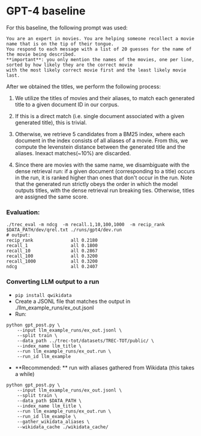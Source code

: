 # GPT-4 baseline

For this baseline, the following prompt was used:

```
You are an expert in movies. You are helping someone recollect a movie name that is on the tip of their tongue.
You respond to each message with a list of 20 guesses for the name of the movie being described.
**important**: you only mention the names of the movies, one per line, sorted by how likely they are the correct movie 
with the most likely correct movie first and the least likely movie last.
```

After we obtained the titles, we perform the following process: 
1. We utilize the titles of movies and their aliases, to match each generated title to a given document ID in our corpus.

2. If this is a direct match (i.e. single document associated with a given generated title), this is trivial.
 
3. Otherwise, we retrieve 5 candidates from a BM25 index, where each document in the index consists of all aliases of a movie.
 From this, we compute the levenstein distance between the generated title and the aliases. Inexact matches(~10%) are discarded. 

4. Since there are movies with the same name, we disambiguate with the dense retrieval run: if a given document (corresponding 
to a title) occurs in the run, it is ranked higher than ones that don't occur in the run.   Note that the generated run 
strictly obeys the order in which the model outputs titles, with the dense retrieval run breaking ties. Otherwise, titles
are assigned the same score.   
  
 


### Evaluation:
```
./trec_eval -m ndcg  -m recall.1,10,100,1000  -m recip_rank $DATA_PATH/dev/qrel.txt ./runs/gpt4/dev.run
# output:
recip_rank            	all	0.2180
recall_1              	all	0.1800
recall_10             	all	0.2867
recall_100            	all	0.3200
recall_1000           	all	0.3200
ndcg                  	all	0.2407
```


### Converting LLM output to a run

- ```pip install qwikidata```
- Create a JSONL file that matches the output in ./llm_example_runs/ex_out.jsonl
- Run: 
```
python gpt_post.py \
    --input llm_example_runs/ex_out.jsonl \
    --split train \
    --data_path ../trec-tot/datasets/TREC-TOT/public/ \
    --index_name llm_title \
    --run llm_example_runs/ex_out.run \  
    --run_id llm_example 
```
- **Recommended: ** run with aliases gathered from Wikidata (this takes a while)
```
python gpt_post.py \
    --input llm_example_runs/ex_out.jsonl \
    --split train \
    --data_path $DATA_PATH \
    --index_name llm_title \
    --run llm_example_runs/ex_out.run \  
    --run_id llm_example \ 
    --gather_wikidata_aliases \
    --wikidata_cache ./wikidata_cache/ 
```